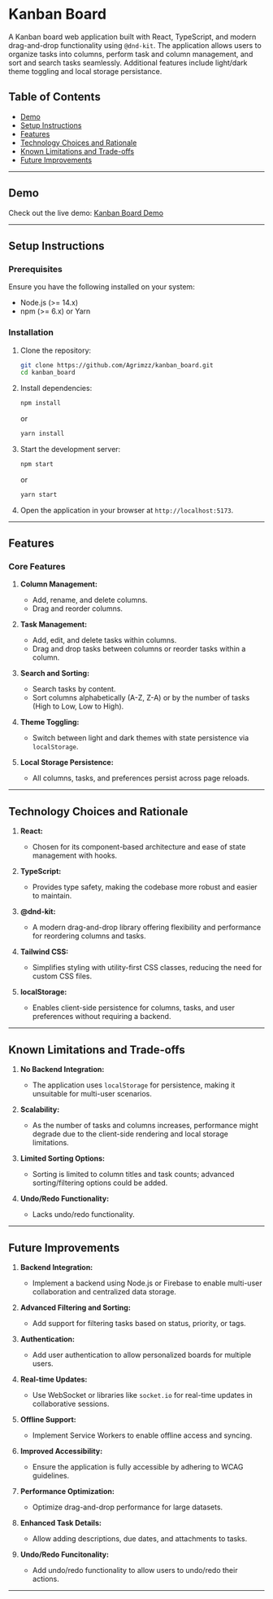 # Kanban Board

A Kanban board web application built with React, TypeScript, and modern drag-and-drop functionality using `@dnd-kit`. The application allows users to organize tasks into columns, perform task and column management, and sort and search tasks seamlessly. Additional features include light/dark theme toggling and local storage persistance.

## Table of Contents

- [Demo](#demo)
- [Setup Instructions](#setup-instructions)
- [Features](#features)
- [Technology Choices and Rationale](#technology-choices-and-rationale)
- [Known Limitations and Trade-offs](#known-limitations-and-trade-offs)
- [Future Improvements](#future-improvements)

---

## Demo

Check out the live demo: [Kanban Board Demo](https://kanban-board-ws37.vercel.app)

---

## Setup Instructions

### Prerequisites

Ensure you have the following installed on your system:

- Node.js (>= 14.x)
- npm (>= 6.x) or Yarn

### Installation

1. Clone the repository:
   ```bash
   git clone https://github.com/Agrimzz/kanban_board.git
   cd kanban_board
   ```
2. Install dependencies:

   ```bash
   npm install
   ```

   or

   ```bash
   yarn install
   ```

3. Start the development server:

   ```bash
   npm start
   ```

   or

   ```bash
   yarn start
   ```

4. Open the application in your browser at `http://localhost:5173`.

---

## Features

### Core Features

1. **Column Management:**

   - Add, rename, and delete columns.
   - Drag and reorder columns.

2. **Task Management:**

   - Add, edit, and delete tasks within columns.
   - Drag and drop tasks between columns or reorder tasks within a column.

3. **Search and Sorting:**

   - Search tasks by content.
   - Sort columns alphabetically (A-Z, Z-A) or by the number of tasks (High to Low, Low to High).

4. **Theme Toggling:**

   - Switch between light and dark themes with state persistence via `localStorage`.

5. **Local Storage Persistence:**
   - All columns, tasks, and preferences persist across page reloads.

---

## Technology Choices and Rationale

1. **React:**

   - Chosen for its component-based architecture and ease of state management with hooks.

2. **TypeScript:**

   - Provides type safety, making the codebase more robust and easier to maintain.

3. **@dnd-kit:**

   - A modern drag-and-drop library offering flexibility and performance for reordering columns and tasks.

4. **Tailwind CSS:**

   - Simplifies styling with utility-first CSS classes, reducing the need for custom CSS files.

5. **localStorage:**
   - Enables client-side persistence for columns, tasks, and user preferences without requiring a backend.

---

## Known Limitations and Trade-offs

1. **No Backend Integration:**

   - The application uses `localStorage` for persistence, making it unsuitable for multi-user scenarios.

2. **Scalability:**

   - As the number of tasks and columns increases, performance might degrade due to the client-side rendering and local storage limitations.

3. **Limited Sorting Options:**

   - Sorting is limited to column titles and task counts; advanced sorting/filtering options could be added.

4. **Undo/Redo Functionality:**
   - Lacks undo/redo functionality.

---

## Future Improvements

1. **Backend Integration:**

   - Implement a backend using Node.js or Firebase to enable multi-user collaboration and centralized data storage.

2. **Advanced Filtering and Sorting:**

   - Add support for filtering tasks based on status, priority, or tags.

3. **Authentication:**

   - Add user authentication to allow personalized boards for multiple users.

4. **Real-time Updates:**

   - Use WebSocket or libraries like `socket.io` for real-time updates in collaborative sessions.

5. **Offline Support:**

   - Implement Service Workers to enable offline access and syncing.

6. **Improved Accessibility:**

   - Ensure the application is fully accessible by adhering to WCAG guidelines.

7. **Performance Optimization:**

   - Optimize drag-and-drop performance for large datasets.

8. **Enhanced Task Details:**

   - Allow adding descriptions, due dates, and attachments to tasks.

9. **Undo/Redo Funcitonality:**
   - Add undo/redo functionality to allow users to undo/redo their actions.

---
